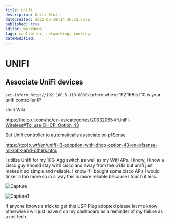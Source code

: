 ```yaml
---
title: Unifi
description: Unifi Stuff
dateCreated: 2022-05-16T14:46:52.356Z
published: true
editor: markdown
tags: controller, networking, routing
dateModified: 
---
```

# UNIFI
## Associate UniFi devices

`set-inform http://192.168.5.110:8080/inform` where 192.168.5.110 is your unifi controller IP

Unifi Wiki 

https://help.ui.com/hc/en-us/categories/200320654-UniFi-Wireless#To_use_DHCP_Option_43

Set Unifi controller to automatically associate on pfSense

https://tcpip.wtf/en/unifi-l3-adoption-with-dhcp-option-43-on-pfsense-mikrotik-and-others.htm

I utilize Unifi for my 10G Agg switch as well as my Wifi APs. I know, I know a cisco guy should stay with cisco and away from the GUIs but unifi just makes it so simple and reliable. I know if I bought some cisco APs I would tinker a ton more so in a way this is more reliable because I touch it less. 

![Capture](https://user-images.githubusercontent.com/12887622/134813611-94cfe1bf-2986-4052-9a03-6558d844e5cb.JPG)

![Capture1](https://user-images.githubusercontent.com/12887622/134813612-5e5070c4-a340-4333-a41c-1acc1ddcc575.JPG)

If anyone knows a trick to get this USP Plug adopted please let me know otherwise i will just leave it on my dashboard as a reminder of my failure as a net tech.
